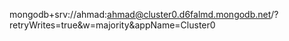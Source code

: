 mongodb+srv://ahmad:ahmad@cluster0.d6falmd.mongodb.net/?retryWrites=true&w=majority&appName=Cluster0
